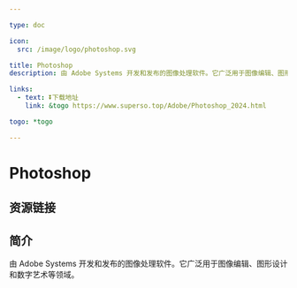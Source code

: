 ```yaml
---

type: doc

icon:
  src: /image/logo/photoshop.svg

title: Photoshop
description: 由 Adobe Systems 开发和发布的图像处理软件。它广泛用于图像编辑、图形设计和数字艺术等领域。

links:
  - text: ⏬下载地址
    link: &togo https://www.superso.top/Adobe/Photoshop_2024.html

togo: *togo

---
```


<ShowLogo />

# Photoshop

<ShowBreadcrumb />

## 资源链接

<ShowLinks />

## 简介

由 Adobe Systems 开发和发布的图像处理软件。它广泛用于图像编辑、图形设计和数字艺术等领域。
